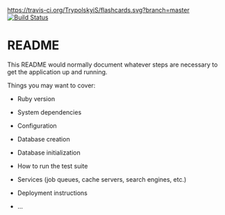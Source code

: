 https://travis-ci.org/TrypolskyiS/flashcards.svg?branch=master
[![Build Status](https://travis-ci.org/TrypolskyiS/flashcards.svg?branch=master)](https://travis-ci.org/TrypolskyiS/flashcards)
# README

This README would normally document whatever steps are necessary to get the
application up and running.

Things you may want to cover:

* Ruby version

* System dependencies

* Configuration

* Database creation

* Database initialization

* How to run the test suite

* Services (job queues, cache servers, search engines, etc.)

* Deployment instructions

* ...
